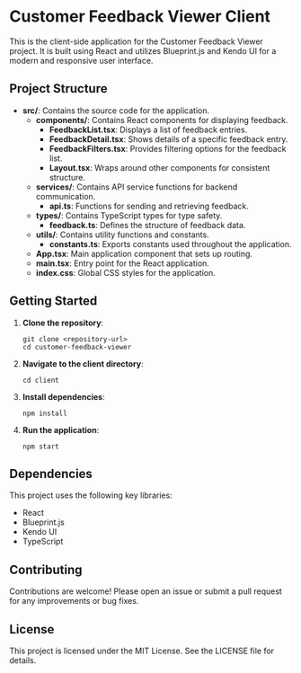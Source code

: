 # Customer Feedback Viewer Client

This is the client-side application for the Customer Feedback Viewer project. It is built using React and utilizes Blueprint.js and Kendo UI for a modern and responsive user interface.

## Project Structure

- **src/**: Contains the source code for the application.
  - **components/**: Contains React components for displaying feedback.
    - **FeedbackList.tsx**: Displays a list of feedback entries.
    - **FeedbackDetail.tsx**: Shows details of a specific feedback entry.
    - **FeedbackFilters.tsx**: Provides filtering options for the feedback list.
    - **Layout.tsx**: Wraps around other components for consistent structure.
  - **services/**: Contains API service functions for backend communication.
    - **api.ts**: Functions for sending and retrieving feedback.
  - **types/**: Contains TypeScript types for type safety.
    - **feedback.ts**: Defines the structure of feedback data.
  - **utils/**: Contains utility functions and constants.
    - **constants.ts**: Exports constants used throughout the application.
  - **App.tsx**: Main application component that sets up routing.
  - **main.tsx**: Entry point for the React application.
  - **index.css**: Global CSS styles for the application.

## Getting Started

1. **Clone the repository**:
   ```
   git clone <repository-url>
   cd customer-feedback-viewer
   ```

2. **Navigate to the client directory**:
   ```
   cd client
   ```

3. **Install dependencies**:
   ```
   npm install
   ```

4. **Run the application**:
   ```
   npm start
   ```

## Dependencies

This project uses the following key libraries:
- React
- Blueprint.js
- Kendo UI
- TypeScript

## Contributing

Contributions are welcome! Please open an issue or submit a pull request for any improvements or bug fixes.

## License

This project is licensed under the MIT License. See the LICENSE file for details.
